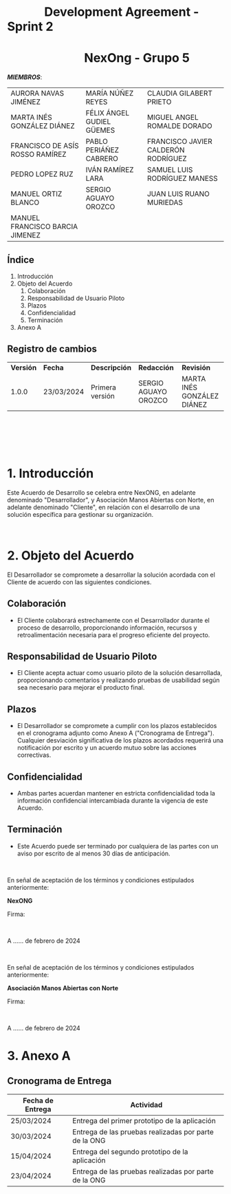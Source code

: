 # &nbsp;&nbsp;&nbsp;&nbsp;&nbsp;&nbsp;&nbsp;&nbsp;&nbsp;&nbsp;&nbsp;&nbsp; Development Agreement - Sprint 2
# &nbsp;&nbsp;&nbsp;&nbsp;&nbsp;&nbsp;&nbsp;&nbsp;&nbsp;&nbsp;&nbsp;&nbsp;&nbsp;&nbsp;&nbsp;&nbsp;&nbsp;&nbsp;&nbsp;&nbsp;&nbsp;&nbsp;&nbsp;&nbsp;&nbsp;&nbsp; NexOng - Grupo 5

**_MIEMBROS_**:

<table>
  <tr>
    <td>AURORA NAVAS JIMÉNEZ</td>
    <td>MARÍA NÚÑEZ REYES</td>
    <td>CLAUDIA GILABERT PRIETO</td>
  </tr>
  <tr>
    <td>MARTA INÉS GONZÁLEZ DIÁNEZ</td>
    <td>FÉLIX ÁNGEL GUDIEL GÜEMES</td>
    <td>MIGUEL ANGEL ROMALDE DORADO</td>
  </tr>
  <tr>
    <td>FRANCISCO DE ASÍS ROSSO RAMÍREZ</td>
    <td>PABLO PERIÁÑEZ CABRERO</td>
    <td>FRANCISCO JAVIER CALDERÓN RODRÍGUEZ</td>
  </tr>
  <tr>
    <td>PEDRO LOPEZ RUZ</td>
    <td>IVÁN RAMÍREZ LARA</td>
    <td>SAMUEL LUIS RODRÍGUEZ MANESS</td>
  </tr>
  <tr>
    <td>MANUEL ORTIZ BLANCO</td>
    <td>SERGIO AGUAYO OROZCO</td>
    <td>JUAN LUIS RUANO MURIEDAS</td>
  </tr>
  <tr>
    <td>MANUEL FRANCISCO BARCIA JIMENEZ</td>
    <td></td>
    <td></td>
  </tr>
</table>

## Índice

1. Introducción
2. Objeto del Acuerdo
    1. Colaboración
    2. Responsabilidad de Usuario Piloto
    3. Plazos
    4. Confidencialidad
    5. Terminación
3. Anexo A

## Registro de cambios

<table>
  <tr>
   <td><strong>Versión</strong>
   </td>
   <td><strong>Fecha</strong>
   </td>
   <td><strong>Descripción</strong>
   </td>
   <td><strong>Redacción</strong>
   </td>
   <td><strong>Revisión</strong>
   </td>
  </tr>
  <tr>
   <td>1.0.0</td>
   <td>23/03/2024</td>
   <td>Primera versión</td>
   <td>SERGIO AGUAYO OROZCO</td>
   <td>MARTA INÉS GONZÁLEZ DIÁNEZ</td>
  </tr>
</table>

<br/>

#

<br/>

# 1. Introducción

Este Acuerdo de Desarrollo se celebra entre NexONG, en adelante denominado "Desarrollador", y Asociación Manos Abiertas con Norte, en adelante denominado "Cliente", en relación con el desarrollo de una solución específica para gestionar su organización.

<br/>

# 2. Objeto del Acuerdo

El Desarrollador se compromete a desarrollar la solución acordada con el Cliente de acuerdo con las siguientes condiciones.

## Colaboración

-   El Cliente colaborará estrechamente con el Desarrollador durante el proceso de desarrollo, proporcionando información, recursos y retroalimentación necesaria para el progreso eficiente del proyecto.

## Responsabilidad de Usuario Piloto

-   El Cliente acepta actuar como usuario piloto de la solución desarrollada, proporcionando comentarios y realizando pruebas de usabilidad según sea necesario para mejorar el producto final.

## Plazos

-   El Desarrollador se compromete a cumplir con los plazos establecidos en el cronograma adjunto como Anexo A ("Cronograma de Entrega"). Cualquier desviación significativa de los plazos acordados requerirá una notificación por escrito y un acuerdo mutuo sobre las acciones correctivas.

## Confidencialidad

-   Ambas partes acuerdan mantener en estricta confidencialidad toda la información confidencial intercambiada durante la vigencia de este Acuerdo.

## Terminación

-   Este Acuerdo puede ser terminado por cualquiera de las partes con un aviso por escrito de al menos 30 días de anticipación.

<br/>

En señal de aceptación de los términos y condiciones estipulados anteriormente:

**NexONG**

Firma:

<br/>

A …… de febrero de 2024

<br/>

En señal de aceptación de los términos y condiciones estipulados anteriormente:

**Asociación Manos Abiertas con Norte**

Firma:

<br/>

A …… de febrero de 2024

# 3. Anexo A

## Cronograma de Entrega

| Fecha de Entrega | Actividad                                             |
| ---------------- | ----------------------------------------------------- |
| 25/03/2024       | Entrega del primer prototipo de la aplicación         |
| 30/03/2024       | Entrega de las pruebas realizadas por parte de la ONG |
| 15/04/2024       | Entrega del segundo prototipo de la aplicación        |
| 23/04/2024       | Entrega de las pruebas realizadas por parte de la ONG |
